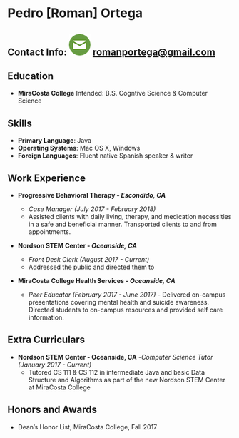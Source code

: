 # Pedro [Roman] Ortega
## Contact Info: ![Mail Icon](mailicon.png) romanportega@gmail.com


## Education
 - **MiraCosta College** 
 Intended: B.S. Cogntive Science  & Computer Science

## Skills
- **Primary Language**: Java
- **Operating Systems**: Mac OS X, Windows
- **Foreign Languages**: Fluent native Spanish speaker & writer


## Work Experience

- **Progressive Behavioral Therapy - *Escondido, CA***
	- *Case Manager (July 2017 - February 2018)* 
	- Assisted clients with daily living, therapy, and medication necessities in a safe and beneficial manner. Transported clients to and from appointments.

- **Nordson STEM Center - *Oceanside, CA***
	- *Front Desk Clerk (August 2017 - Current)*
	- Addressed the public and directed them to 

- **MiraCosta College Health Services - *Oceanside, CA***
	- *Peer Educator (February 2017 - June 2017)*                          	  - Delivered on-campus presentations covering mental health and suicide awareness. Directed students to on-campus resources and provided self care information.

## Extra Curriculars
- **Nordson STEM Center - Oceanside, CA**
	-*Computer Science Tutor (January 2017 - Current)*
	- Tutored CS 111 & CS 112 in intermediate Java and basic Data Structure and Algorithms as part of the new Nordson STEM Center at MiraCosta College

## Honors and Awards
- Dean’s Honor List, MiraCosta College, Fall 2017
